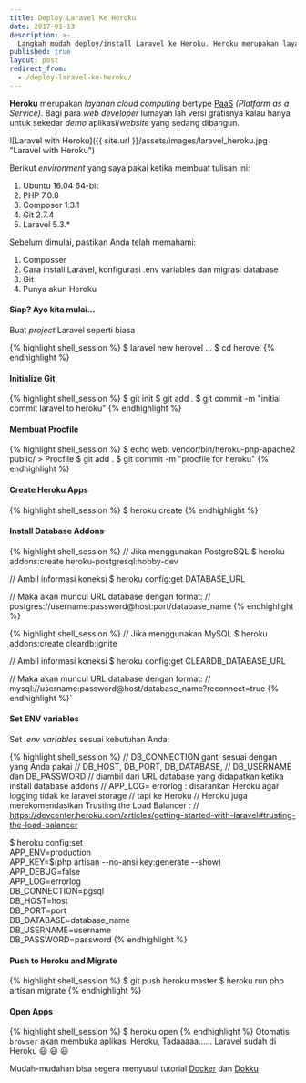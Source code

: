 ```yaml
---
title: Deploy Laravel Ke Heroku
date: 2017-01-13
description: >-
  Langkah mudah deploy/install Laravel ke Heroku. Heroku merupakan layanan cloud computing bertype PaaS (Platform as a Service). Bagi para web developer lumayan lah versi gratisnya kalau hanya untuk sekedar demo aplikasi/website yang sedang dibangun.
published: true
layout: post
redirect_from:
  - /deploy-laravel-ke-heroku/
---
```


**Heroku** merupakan _layanan cloud computing_ bertype <a href="https://rizkimufrizal.github.io/heroku-sebagai-komputasi-modern/" target="_blank">PaaS</a> _(Platform as a Service)_. Bagi para *web developer* lumayan lah versi gratisnya kalau hanya untuk sekedar *demo* aplikasi/*website* yang sedang dibangun.

![Laravel with Heroku]({{ site.url }}/assets/images/laravel_heroku.jpg "Laravel with Heroku")

Berikut *environment* yang saya pakai ketika membuat tulisan ini:

1. Ubuntu 16.04 64-bit
2. PHP 7.0.8
3. Composer 1.3.1
4. Git 2.7.4
3. Laravel 5.3.*

Sebelum dimulai, pastikan Anda telah memahami:

1. Composser
2. Cara install Laravel, konfigurasi .env variables dan migrasi database
3. Git
4. Punya akun Heroku

#### Siap? Ayo kita mulai...

Buat *project* Laravel seperti biasa

{% highlight shell_session %}
$ laravel new herovel
...
$ cd herovel
{% endhighlight %}

#### Initialize Git

{% highlight shell_session %}
$ git init
$ git add .
$ git commit -m "initial commit laravel to heroku"
{% endhighlight %}

#### Membuat Procfile

{% highlight shell_session %}
$ echo web: vendor/bin/heroku-php-apache2 public/ > Procfile
$ git add .
$ git commit -m "procfile for heroku"
{% endhighlight %}

#### Create Heroku Apps

{% highlight shell_session %}
$ heroku create
{% endhighlight %}

#### Install Database Addons

{% highlight shell_session %}
// Jika menggunakan PostgreSQL
$ heroku addons:create heroku-postgresql:hobby-dev

// Ambil informasi koneksi
$ heroku config:get DATABASE_URL

// Maka akan muncul URL database dengan format:
// postgres://username:password@host:port/database_name
{% endhighlight %}

{% highlight shell_session %}
// Jika menggunakan MySQL
$ heroku addons:create cleardb:ignite

// Ambil informasi koneksi
$ heroku config:get CLEARDB_DATABASE_URL

// Maka akan muncul URL database dengan format:
// mysql://username:password@host/database_name?reconnect=true
{% endhighlight %}`

#### Set ENV variables

Set *.env variables* sesuai kebutuhan Anda:

{% highlight shell_session %}
// DB_CONNECTION ganti sesuai dengan yang Anda pakai
// DB_HOST, DB_PORT, DB_DATABASE, 
// DB_USERNAME dan DB_PASSWORD 
// diambil dari URL database yang didapatkan ketika install database addons
// APP_LOG= errorlog : disarankan Heroku agar logging tidak ke laravel storage 
// tapi ke Heroku
// Heroku juga merekomendasikan Trusting the Load Balancer :
// https://devcenter.heroku.com/articles/getting-started-with-laravel#trusting-the-load-balancer

$ heroku config:set \
APP_ENV=production \
APP_KEY=$(php artisan --no-ansi key:generate --show) \
APP_DEBUG=false \
APP_LOG=errorlog \
DB_CONNECTION=pgsql \
DB_HOST=host \
DB_PORT=port \
DB_DATABASE=database_name \
DB_USERNAME=username \
DB_PASSWORD=password
{% endhighlight %}

#### Push to Heroku and Migrate

{% highlight shell_session %}
$ git push heroku master
$ heroku run php artisan migrate
{% endhighlight %}

#### Open Apps
{% highlight shell_session %}
$ heroku open
{% endhighlight %}
Otomatis `browser` akan membuka aplikasi Heroku,
Tadaaaaa...... Laravel sudah di Heroku :smiley: :smiley: :smiley:

Mudah-mudahan bisa segera menyusul tutorial <a href="https://www.docker.com/" target="_blank">Docker</a> dan <a href="http://dokku.viewdocs.io/dokku/" target="_blank">Dokku</a>